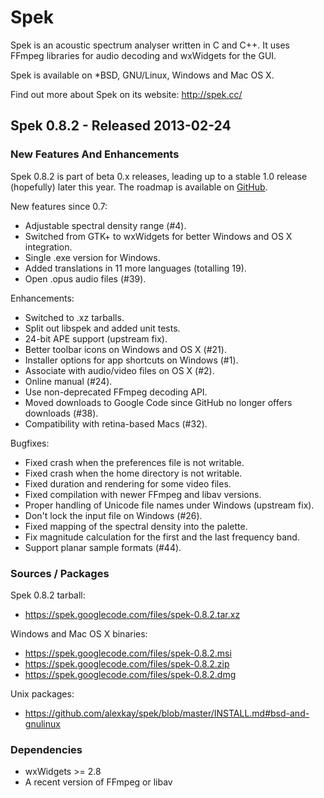 # Spek

Spek is an acoustic spectrum analyser written in C and C++. It uses FFmpeg
libraries for audio decoding and wxWidgets for the GUI.

Spek is available on *BSD, GNU/Linux, Windows and Mac OS X.

Find out more about Spek on its website: <http://spek.cc/>

## Spek 0.8.2 - Released 2013-02-24

### New Features And Enhancements

Spek 0.8.2 is part of beta 0.x releases, leading up to a stable 1.0 release
(hopefully) later this year. The roadmap is available on
[GitHub](https://github.com/alexkay/spek/issues/milestones).

New features since 0.7:

 * Adjustable spectral density range (#4).
 * Switched from GTK+ to wxWidgets for better Windows and OS X integration.
 * Single .exe version for Windows.
 * Added translations in 11 more languages (totalling 19).
 * Open .opus audio files (#39).

Enhancements:

 * Switched to .xz tarballs.
 * Split out libspek and added unit tests.
 * 24-bit APE support (upstream fix).
 * Better toolbar icons on Windows and OS X (#21).
 * Installer options for app shortcuts on Windows (#1).
 * Associate with audio/video files on OS X (#2).
 * Online manual (#24).
 * Use non-deprecated FFmpeg decoding API.
 * Moved downloads to Google Code since GitHub no longer offers downloads (#38).
 * Compatibility with retina-based Macs (#32).

Bugfixes:

 * Fixed crash when the preferences file is not writable.
 * Fixed crash when the home directory is not writable.
 * Fixed duration and rendering for some video files.
 * Fixed compilation with newer FFmpeg and libav versions.
 * Proper handling of Unicode file names under Windows (upstream fix).
 * Don't lock the input file on Windows (#26).
 * Fixed mapping of the spectral density into the palette.
 * Fix magnitude calculation for the first and the last frequency band.
 * Support planar sample formats (#44).

### Sources / Packages

Spek 0.8.2 tarball:

 * <https://spek.googlecode.com/files/spek-0.8.2.tar.xz>

Windows and Mac OS X binaries:

 * <https://spek.googlecode.com/files/spek-0.8.2.msi>
 * <https://spek.googlecode.com/files/spek-0.8.2.zip>
 * <https://spek.googlecode.com/files/spek-0.8.2.dmg>

Unix packages:

 * <https://github.com/alexkay/spek/blob/master/INSTALL.md#bsd-and-gnulinux>

### Dependencies

 * wxWidgets >= 2.8
 * A recent version of FFmpeg or libav
